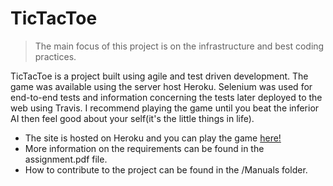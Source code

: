 # TicTacToe
> The main focus of this project is on the infrastructure and best coding practices.

TicTacToe is a project built using agile and test driven development.  The game was available using the server host Heroku.  Selenium was used for end-to-end tests and information concerning the tests later deployed to the web using Travis.
I recommend playing the game until you beat the inferior AI then feel good about your self(it's the little things in life).

* The site is hosted on Heroku and you can play the game [here!]( https://amazing-tic-tac-toe-game.herokuapp.com/)
* More information on the requirements can be found in the assignment.pdf file.
* How to contribute to the project can be found in the /Manuals folder.
